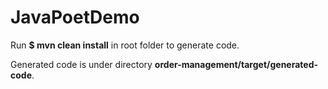 # JavaPoetDemo

Run 
**$ mvn clean install** 
in root folder to generate code.

Generated code is under directory
**order-management/target/generated-code**.